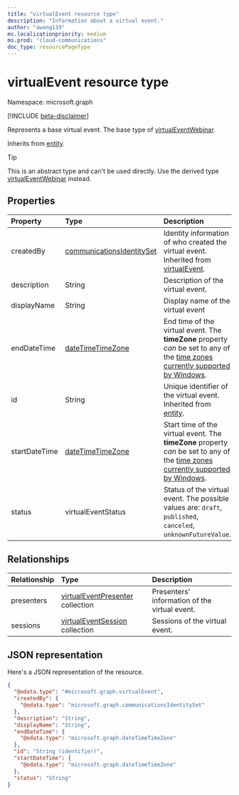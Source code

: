 ```yaml
---
title: "virtualEvent resource type"
description: "Information about a virtual event."
author: "awang119"
ms.localizationpriority: medium
ms.prod: "cloud-communications"
doc_type: resourcePageType
---
```


# virtualEvent resource type

Namespace: microsoft.graph

[!INCLUDE [beta-disclaimer](../../includes/beta-disclaimer.md)]

Represents a base virtual event. The base type of [virtualEventWebinar](virtualEventWebinar.md).

Inherits from [entity](../resources/entity.md).

> [!TIP]
> This is an abstract type and can't be used directly. Use the derived type [virtualEventWebinar](virtualEventWebinar.md) instead.

## Properties

|Property|Type|Description|
|:---|:---|:---|
|createdBy|[communicationsIdentitySet](communicationsidentityset.md)|Identity information of who created the virtual event. Inherited from [virtualEvent](../resources/virtualevent.md).|
|description|String|Description of the virtual event.|
|displayName|String|Display name of the virtual event|
|endDateTime|[dateTimeTimeZone](../resources/datetimetimezone.md)|End time of the virtual event. The **timeZone** property _can_ be set to any of the [time zones currently supported by Windows](/windows-hardware/manufacture/desktop/default-time-zones).|
|id|String|Unique identifier of the virtual event. Inherited from [entity](../resources/entity.md).|
|startDateTime|[dateTimeTimeZone](../resources/datetimetimezone.md)|Start time of the virtual event. The **timeZone** property _can_ be set to any of the [time zones currently supported by Windows](/windows-hardware/manufacture/desktop/default-time-zones).|
|status|virtualEventStatus|Status of the virtual event. The possible values are: `draft`, `published`, `canceled`, `unknownFutureValue`.|

## Relationships

|Relationship|Type|Description|
|:---|:---|:---|
|presenters|[virtualEventPresenter](../resources/virtualeventpresenter.md) collection|Presenters' information of the virtual event.|
|sessions|[virtualEventSession](../resources/virtualeventsession.md) collection|Sessions of the virtual event.|

## JSON representation

Here's a JSON representation of the resource.
<!-- {
  "blockType": "resource",
  "keyProperty": "id",
  "@odata.type": "microsoft.graph.virtualEvent",
  "baseType": "microsoft.graph.entity",
  "openType": false
}
-->
``` json
{
  "@odata.type": "#microsoft.graph.virtualEvent",
  "createdBy": {
    "@odata.type": "microsoft.graph.communicationsIdentitySet"
  },
  "description": "String",
  "displayName": "String",
  "endDateTime": {
    "@odata.type": "microsoft.graph.dateTimeTimeZone"
  },
  "id": "String (identifier)",
  "startDateTime": {
    "@odata.type": "microsoft.graph.dateTimeTimeZone"
  },
  "status": "String"
}
```
